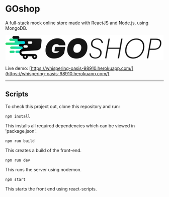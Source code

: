 # GOshop
A full-stack mock online store made with ReactJS and Node.js, using MongoDB.

![GOshop logo](src/images/logo.png)

Live demo: [https://whispering-oasis-98910.herokuapp.com/](https://whispering-oasis-98910.herokuapp.com/)

---

## Scripts

To check this project out, clone this repository and run:
```
npm install
```
This installs all required dependencies which can be viewed in 'package.json'.
```
npm run build
```
This creates a build of the front-end.
```
npm run dev
```
This runs the server using nodemon.
```
npm start
```
This starts the front end using react-scripts.


